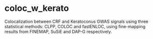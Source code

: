 # coloc_w_kerato
Colocalization between CRF and Keratoconus GWAS signals using three statistical methods: CLPP, COLOC and fastENLOC, using fine-mapping results from FINEMAP, SuSiE and DAP-G respectively.